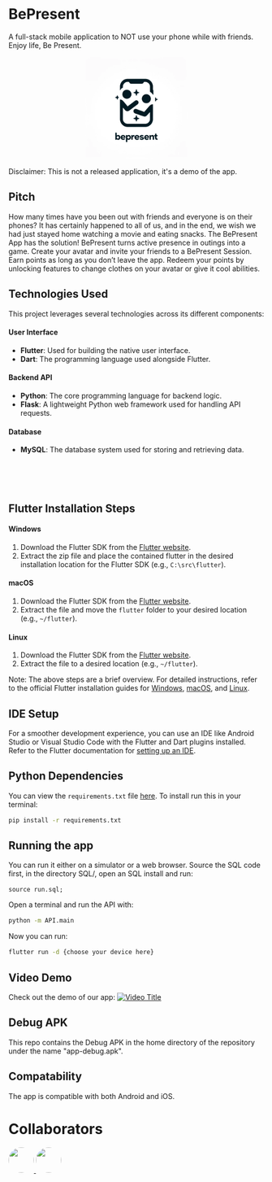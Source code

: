 # BePresent

A full-stack mobile application to NOT use your phone while with friends. Enjoy life, Be Present.

<p align="center">
  <img src="./logo.png" alt="Logo" width="200"/>
</p>

Disclaimer: This is not a released application, it's a demo of the app.

## Pitch

How many times have you been out with friends and everyone is on their phones? It has certainly happened to all of us, and in the end, we wish we had just stayed home watching a movie and eating snacks. The BePresent App has the solution! BePresent turns active presence in outings into a game. Create your avatar and invite your friends to a BePresent Session. Earn points as long as you don’t leave the app. Redeem your points by unlocking features to change clothes on your avatar or give it cool abilities.

## Technologies Used
This project leverages several technologies across its different components:

#### User Interface
- **Flutter**: Used for building the native user interface.
- **Dart**: The programming language used alongside Flutter.

#### Backend API
- **Python**: The core programming language for backend logic.
- **Flask**: A lightweight Python web framework used for handling API requests.

#### Database
- **MySQL**: The database system used for storing and retrieving data.

<br>
<br>
<br>

## Flutter Installation Steps

#### Windows
1. Download the Flutter SDK from the [Flutter website](https://flutter.dev/docs/get-started/install/windows).
2. Extract the zip file and place the contained flutter in the desired installation location for the Flutter SDK (e.g., `C:\src\flutter`).

#### macOS
1. Download the Flutter SDK from the [Flutter website](https://flutter.dev/docs/get-started/install/macos).
2. Extract the file and move the `flutter` folder to your desired location (e.g., `~/flutter`).

#### Linux
1. Download the Flutter SDK from the [Flutter website](https://flutter.dev/docs/get-started/install/linux).
2. Extract the file to a desired location (e.g., `~/flutter`).

Note: The above steps are a brief overview. For detailed instructions, refer to the official Flutter installation guides for [Windows](https://flutter.dev/docs/get-started/install/windows), [macOS](https://flutter.dev/docs/get-started/install/macos), and [Linux](https://flutter.dev/docs/get-started/install/linux).


## IDE Setup

For a smoother development experience, you can use an IDE like Android Studio or Visual Studio Code with the Flutter and Dart plugins installed. Refer to the Flutter documentation for [setting up an IDE](https://flutter.dev/docs/get-started/editor).

## Python Dependencies
You can view the `requirements.txt` file [here](./requirements.txt).
To install run this in your terminal:

```bash
pip install -r requirements.txt
```

## Running the app
You can run it either on a simulator or a web browser.
Source the SQL code first, in the directory SQL/, open an SQL install and run:

```MySQL
source run.sql;
```

Open a terminal and run the API with:

```bash
python -m API.main
```

Now you can run:

```bash
flutter run -d {choose your device here}
```

## Video Demo
Check out the demo of our app:
[![Video Title](https://img.youtube.com/vi/dGQIMsHMzQM/mq2.jpg?sqp=CMDNn60G-oaymwEmCMACELQB8quKqQMa8AEB-AHYBYAC4AOKAgwIABABGHIgaCgjMA8=&rs=AOn4CLAk_JvE-SsM4WNzn-D7X_kGampfNw)](https://www.youtube.com/watch?v=dGQIMsHMzQM "Video Title")

## Debug APK
This repo contains the Debug APK in the home directory of the repository under the name "app-debug.apk".

## Compatability
The app is compatible with both Android and iOS.

# Collaborators

<a href="https://github.com/terezann">
  <img src="https://avatars.githubusercontent.com/u/100274863?v=4" width="50" height="50" style="border-radius:50%">
</a>
<a href="https://github.com/ntua-el15074">
  <img src="https://avatars.githubusercontent.com/u/108369084?v=4" width="50" height="50" style="border-radius:50%">
</a>

